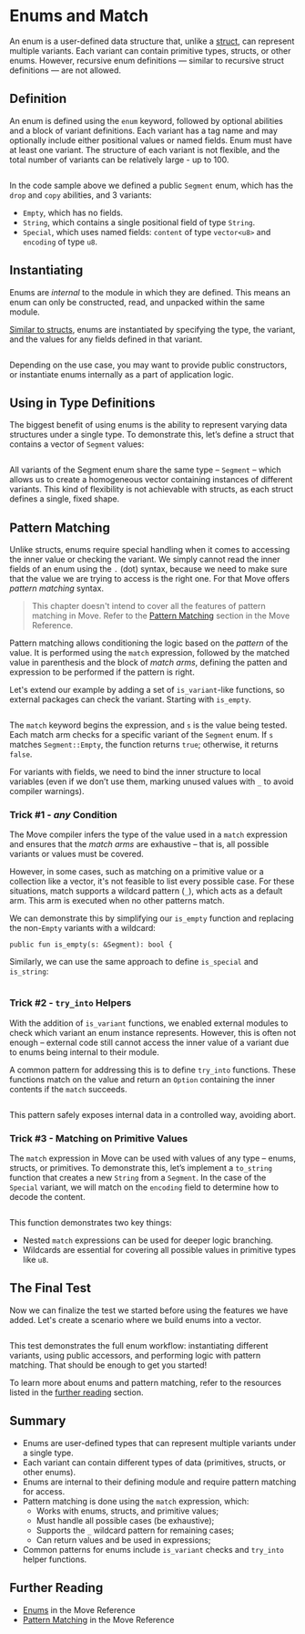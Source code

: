 # Enums and Match

An enum is a user-defined data structure that, unlike a [struct](./struct), can represent multiple
variants. Each variant can contain primitive types, structs, or other enums. However, recursive enum
definitions — similar to recursive struct definitions — are not allowed.

## Definition

An enum is defined using the `enum` keyword, followed by optional abilities and a block of variant
definitions. Each variant has a tag name and may optionally include either positional values or
named fields. Enum must have at least one variant. The structure of each variant is not flexible,
and the total number of variants can be relatively large - up to 100.

```move file=packages/samples/sources/move-basics/enum-and-match.move anchor=definition

```

In the code sample above we defined a public `Segment` enum, which has the `drop` and `copy`
abilities, and 3 variants:

- `Empty`, which has no fields.
- `String`, which contains a single positional field of type `String`.
- `Special`, which uses named fields: `content` of type `vector<u8>` and `encoding` of type `u8`.

## Instantiating

Enums are _internal_ to the module in which they are defined. This means an enum can only be
constructed, read, and unpacked within the same module.

[Similar to structs](./struct#create-and-use-an-instance), enums are instantiated by specifying the
type, the variant, and the values for any fields defined in that variant.

```move file=packages/samples/sources/move-basics/enum-and-match.move anchor=constructors

```

Depending on the use case, you may want to provide public constructors, or instantiate enums
internally as a part of application logic.

## Using in Type Definitions

The biggest benefit of using enums is the ability to represent varying data structures under a
single type. To demonstrate this, let’s define a struct that contains a vector of `Segment` values:

```move file=packages/samples/sources/move-basics/enum-and-match.move anchor=struct

```

All variants of the Segment enum share the same type – `Segment` – which allows us to create a
homogeneous vector containing instances of different variants. This kind of flexibility is not
achievable with structs, as each struct defines a single, fixed shape.

## Pattern Matching

Unlike structs, enums require special handling when it comes to accessing the inner value or
checking the variant. We simply cannot read the inner fields of an enum using the `.` (dot) syntax,
because we need to make sure that the value we are trying to access is the right one. For that Move
offers _pattern matching_ syntax.

> This chapter doesn't intend to cover all the features of pattern matching in Move. Refer to the
> [Pattern Matching](./../../reference/control-flow/pattern-matching) section in the Move Reference.

Pattern matching allows conditioning the logic based on the _pattern_ of the value. It is performed
using the `match` expression, followed by the matched value in parenthesis and the block of _match
arms_, defining the patten and expression to be performed if the pattern is right.

Let's extend our example by adding a set of `is_variant`-like functions, so external packages can
check the variant. Starting with `is_empty`.

```move file=packages/samples/sources/move-basics/enum-and-match.move anchor=is_empty

```

The `match` keyword begins the expression, and `s` is the value being tested. Each match arm checks
for a specific variant of the `Segment` enum. If `s` matches `Segment::Empty`, the function returns
`true`; otherwise, it returns `false`.

For variants with fields, we need to bind the inner structure to local variables (even if we don’t
use them, marking unused values with `_` to avoid compiler warnings).

### Trick #1 - _any_ Condition

The Move compiler infers the type of the value used in a `match` expression and ensures that the
_match arms_ are exhaustive – that is, all possible variants or values must be covered.

However, in some cases, such as matching on a primitive value or a collection like a vector, it's
not feasible to list every possible case. For these situations, match supports a wildcard pattern
(`_`), which acts as a default arm. This arm is executed when no other patterns match.

We can demonstrate this by simplifying our `is_empty` function and replacing the non-`Empty`
variants with a wildcard:

```move file=packages/samples/sources/move-basics/enum-and-match.move anchor=is_empty_2
public fun is_empty(s: &Segment): bool {

```

Similarly, we can use the same approach to define `is_special` and `is_string`:

```move file=packages/samples/sources/move-basics/enum-and-match.move anchor=accessors

```

### Trick #2 - `try_into` Helpers

With the addition of `is_variant` functions, we enabled external modules to check which variant an
enum instance represents. However, this is often not enough – external code still cannot access the
inner value of a variant due to enums being internal to their module.

A common pattern for addressing this is to define `try_into` functions. These functions match on the
value and return an `Option` containing the inner contents if the `match` succeeds.

```move file=packages/samples/sources/move-basics/enum-and-match.move anchor=try_into_inner_string

```

This pattern safely exposes internal data in a controlled way, avoiding abort.

### Trick #3 - Matching on Primitive Values

The `match` expression in Move can be used with values of any type – enums, structs, or primitives.
To demonstrate this, let’s implement a `to_string` function that creates a new `String` from a
`Segment`. In the case of the `Special` variant, we will match on the `encoding` field to determine
how to decode the content.

```move file=packages/samples/sources/move-basics/enum-and-match.move anchor=to_string

```

This function demonstrates two key things:

- Nested `match` expressions can be used for deeper logic branching.
- Wildcards are essential for covering all possible values in primitive types like `u8`.

## The Final Test

Now we can finalize the test we started before using the features we have added. Let's create a
scenario where we build enums into a vector.

```move file=packages/samples/sources/move-basics/enum-and-match-2.move anchor=enum_test

```

This test demonstrates the full enum workflow: instantiating different variants, using public
accessors, and performing logic with pattern matching. That should be enough to get you started!

To learn more about enums and pattern matching, refer to the resources listed in the
[further reading](#further-reading) section.

## Summary

- Enums are user-defined types that can represent multiple variants under a single type.
- Each variant can contain different types of data (primitives, structs, or other enums).
- Enums are internal to their defining module and require pattern matching for access.
- Pattern matching is done using the `match` expression, which:
  - Works with enums, structs, and primitive values;
  - Must handle all possible cases (be exhaustive);
  - Supports the `_` wildcard pattern for remaining cases;
  - Can return values and be used in expressions;
- Common patterns for enums include `is_variant` checks and `try_into` helper functions.

## Further Reading

- [Enums](./../../reference/enums) in the Move Reference
- [Pattern Matching](/reference/control-flow/pattern-matching) in the Move Reference
